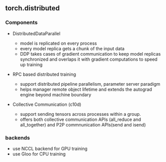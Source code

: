 ## torch.distributed

### Components
- DistributedDataParallel
  - model is replicated on every process
  - every model replica gets a chunk of the input data
  - DDP takes cases of gradient communication to keep model replicas synchronized and overlaps it with gradient computations to speed up training
- RPC based distributed training
  - support distributed pipeline parallelism, parameter server paradigm
  - helps manager remote object lifetime and extends the autograd engine beyond machine boundary

- Collective Communication (c10d)
  - support sending tensors across processes within a group.
  - offers both collective communication APIs (all_reduce and all_together) and P2P commnunication APIs(send and isend)

### backends
- use NCCL backend for GPU training
- use Gloo for CPU training

